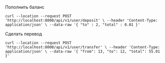 


Пополнить баланс

`curl --location --request POST 'http://localhost:8000/api/v1/user/deposit' \
--header 'Content-Type: application/json' \
--data-raw '{
"to" : 2,
"total" : 0.01
}'`

Сделать перевод

`curl --location --request POST 'http://localhost:8000/api/v1/user/transfer' \
--header 'Content-Type: application/json' \
--data-raw '{
"from": 13,
"to": 12,
"total": 55.01
}'`
